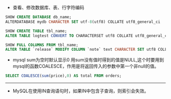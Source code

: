 * 查看、修改数据库、表、行字符编码

```sql
SHOW CREATE DATABASE db_name;
ALTERDATABASE mydb CHARACTER SET utf-8(utf8) COLLATE utf8_general_ci

SHOW CREATE TABLE tbl_name;
ALTER TABLE logtest CONVERT TO CHARACTERSET utf8 COLLATE utf8_general_ci;

SHOW FULL COLUMNS FROM tbl_name;
ALTER TABLE `release` MODIFY COLUMN `note` text CHARACTER SET utf8 COLLATE utf8_unicode_ci;
```

* mysql sum为空时默认显示0
用sum没有值时得到的值是NULL,这个时要用到mysql的函数COALESCE，作用是将返回传入的参数中第一个非null的值。

```sql
SELECT COALESCE(sum(price),0) AS total FROM orders;
```
---------------------


* MySQL在使用IN查询语句时，如果IN中包含子查询，则索引会失效。
